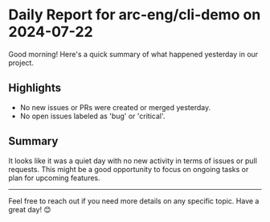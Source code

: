 # Daily Report for arc-eng/cli-demo on 2024-07-22

Good morning! Here's a quick summary of what happened yesterday in our project.

## Highlights
- No new issues or PRs were created or merged yesterday.
- No open issues labeled as 'bug' or 'critical'.

## Summary
It looks like it was a quiet day with no new activity in terms of issues or pull requests. This might be a good opportunity to focus on ongoing tasks or plan for upcoming features.

---

Feel free to reach out if you need more details on any specific topic. Have a great day! 😊
